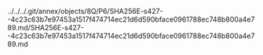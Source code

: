 ../../../.git/annex/objects/8Q/P6/SHA256E-s427--4c23c63b7e97453a1517f474714ec21d6d590bface0961788ec748b800a4e789.md/SHA256E-s427--4c23c63b7e97453a1517f474714ec21d6d590bface0961788ec748b800a4e789.md